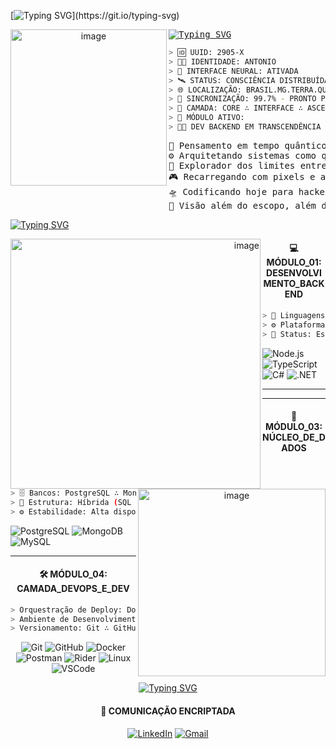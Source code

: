 [![Typing SVG](https://readme-typing-svg.herokuapp.com/?color=00FF00&size=30&center=true&vCenter=true&width=1000&lines=INICIANDO+M%C3%93DULO+ANT%C3%94NIO+MARCOS...;ANALISANDO+PROTOCOLOS+DE+REDE+%2B+FIREWALL+ATIVO...;SINCRONIZANDO+AMBIENTE+DE+DEV+%2B+CONT%C3%8AINER+DOCKER...;CONECTANDO+AO+SERVIDOR+NEO+TOKYO+%2B+VPN+ESTABILIZADA...;EXECUTANDO+SCRIPT+DE+DEPURA%C3%87%C3%83O+%2B+LOGS+NO+MODO+CYBER...;INTEGRANDO+COM+API+CYBERN%C3%89TICA+%2B+AUTENTICA%C3%87%C3%83O+JWT...;STATUS%3A+SISTEMA+PRONTO+PARA+OPERA%C3%87%C3%95ES+%2B+MONITORAMENTO+AO+VIVO...)](https://git.io/typing-svg)

<div align="center">
 <img  alt="image" src="https://github.com/user-attachments/assets/3902000e-04c1-4efd-b962-a7c1bfe2c8da" width="250" alt="Interface Futurista" align="left">
</div>
<pre >
<a href="https://git.io/typing-svg"><img src="https://readme-typing-svg.herokuapp.com?font=Orbitron&weight=800&size=22&duration=1000&pause=1000&color=00FFFF&center=true&multiline=true&width=900&lines=LOADING+SYSTEM+INITIATED" alt="Typing SVG" /></a>
</pre>


```bash
> 🆔 UUID: 2905-X
> 🧑‍💻 IDENTIDADE: ANTONIO
> 🧠 INTERFACE NEURAL: ATIVADA
> 🛰️ STATUS: CONSCIÊNCIA DISTRIBUÍDA
> 🌐 LOCALIZAÇÃO: BRASIL.MG.TERRA.QUADRANTE-7
> 🔗 SINCRONIZAÇÃO: 99.7% - PRONTO PARA O MERGE
> 🧬 CAMADA: CORE ∴ INTERFACE ∴ ASCENSÃO
> 📁 MÓDULO ATIVO:
> 🧑‍💻 DEV BACKEND EM TRANSCENDÊNCIA
```

<pre>
🧠 Pensamento em tempo quântico
⚙️ Arquitetando sistemas como quem molda realidades
🌌 Explorador dos limites entre código e consciência
🎮 Recarregando com pixels e adrenalina
🛸 Codificando hoje para hackear o amanhã
🧿 Visão além do escopo, além do tempo, além do humano
</pre>
<a href="https://git.io/typing-svg"><img src="https://readme-typing-svg.herokuapp.com?font=Orbitron&weight=800&size=30&duration=1000&pause=1000&color=FF6600&center=true&vCenter=true&multiline=true&repeat=false&width=2000&height=100&lines=Eu+sou+o+c%C3%B3digo+que+conecta+o+humano+ao+digital%2C+a+m%C3%A1quina+ao+corpo%2C+e+a+miss%C3%A3o+%C3%A9+transcender+os+limites+do+imposs%C3%ADvel.;Vamos+redefinir+o+futuro%2C+linha+por+linha." alt="Typing SVG" /></a> <br>


<p align="right">
    <img alt="image" src="https://github.com/user-attachments/assets/824c0d03-91b6-48af-9c5b-95d098b3b05c" width="400" alt="Interface Futurista"align="left">
</p>


<h4 align="center">💻 MÓDULO_01: DESENVOLVIMENTO_BACKEND</h4>

```bash
> 🧠 Linguagens Ativas: C# ∴ TypeScript
> ⚙️ Plataformas: Node.js ∴ .NET
> 🧬 Status: Estável ∴ Pronto para Escalar

```

![Node.js](https://img.shields.io/badge/Node.js-00FFAA?style=for-the-badge\&logo=node.js\&logoColor=black)
![TypeScript](https://img.shields.io/badge/TypeScript-FF00FF?style=for-the-badge\&logo=typescript\&logoColor=black)
![C#](https://img.shields.io/badge/C%23-00FFFF?style=for-the-badge\&logo=c-sharp\&logoColor=black)
![.NET](https://img.shields.io/badge/.NET-FF0099?style=for-the-badge\&logo=dotnet\&logoColor=black)



---
<!--
<div align="center">
  <img width="268" height="188" alt="image" src="https://github.com/user-attachments/assets/546eb62f-46a5-412a-86b5-ba357986d75f"width="130" alt="Interface Futurista"align="left">
</div>
<h4 align="center">🌐 MÓDULO_02: INTERFACE_DE_USUÁRIO</h4>

```bash
> 🧭 Plataforma: Next.js
> 🧰 Recursos: SSR ∴ SSG ∴ API Routes ∴ Image Optimization
> ⚡ Renderização: Dinâmica ∴ SEO-friendly ∴ Ultra rápida

```
![Next.js](https://img.shields.io/badge/NEXT.JS-000000?style=for-the-badge\&logo=next.js\&logoColor=FF00FF)
      
-->
---
<div align="center">
<img  alt="image" src="https://github.com/user-attachments/assets/a7f2bb18-7a1d-4d2f-af3d-23a1cfb8342e" width="300" alt="Interface Futurista"align="right">
</div>

<h4 align="center">🧠 MÓDULO_03: NÚCLEO_DE_DADOS</h4>

```bash
> 🗄️ Bancos: PostgreSQL ∴ MongoDB ∴ MySQL
> 🧬 Estrutura: Híbrida (SQL + NoSQL)
> ⚙️ Estabilidade: Alta disponibilidade ∴ Escalabilidade

```
![PostgreSQL](https://img.shields.io/badge/PostgreSQL-00FFCC?style=for-the-badge\&logo=postgresql\&logoColor=black)
![MongoDB](https://img.shields.io/badge/MongoDB-00FF66?style=for-the-badge\&logo=mongodb\&logoColor=black)
![MySQL](https://img.shields.io/badge/MySQL-FF00AA?style=for-the-badge\&logo=mysql\&logoColor=black)


---


<h4 align="center">🛠 MÓDULO_04: CAMADA_DEVOPS_E_DEV</h4>

```bash
> Orquestração de Deploy: Docker ∴ GitHub Actions
> Ambiente de Desenvolvimento: VSCode ∴ Rider
> Versionamento: Git ∴ GitHub
```
<div align="center">
  
![Git](https://img.shields.io/badge/GIT-FF3300?style=for-the-badge&logo=git&logoColor=black)
![GitHub](https://img.shields.io/badge/GitHub-000000?style=for-the-badge&logo=github&logoColor=FF00FF)
![Docker](https://img.shields.io/badge/Docker-00FFFF?style=for-the-badge&logo=docker&logoColor=black)
![Postman](https://img.shields.io/badge/Postman-FF6C37?style=for-the-badge\&logo=postman\&logoColor=white)
![Rider](https://img.shields.io/badge/Rider-000000?style=for-the-badge\&logo=rider\&logoColor=white)
![Linux](https://img.shields.io/badge/Linux-FCC624?style=for-the-badge\&logo=linux\&logoColor=black)
![VSCode](https://img.shields.io/badge/VSCode-0078D4?style=for-the-badge\&logo=visualstudiocode\&logoColor=white)
</div>
<div align="center">
  
<a href="https://git.io/typing-svg"><img src="https://readme-typing-svg.herokuapp.com?font=Orbitron&weight=800&size=22&duration=1000&pause=1000&color=FF6600&center=true&vCenter=true&multiline=true&repeat=false&width=900&lines=O+desenvolvedor+do+amanh%C3%A0+n%C3%A3o+escreve+s%C3%B3+c%C3%B3digo+-+ele+cria+destinos" alt="Typing SVG" /></a>

</div>
<h4 align="center">📡 COMUNICAÇÃO ENCRIPTADA</h4>

<div align="center">

[![LinkedIn](https://img.shields.io/badge/LinkedIn-00FFFF?style=for-the-badge\&logo=linkedin\&logoColor=black)](https://www.linkedin.com/in/antônio-marcosrrds)
[![Gmail](https://img.shields.io/badge/Gmail-FF0033?style=for-the-badge\&logo=gmail\&logoColor=black)](mailto:antoniomarcos.amrrds@gmail.com)
</div>
